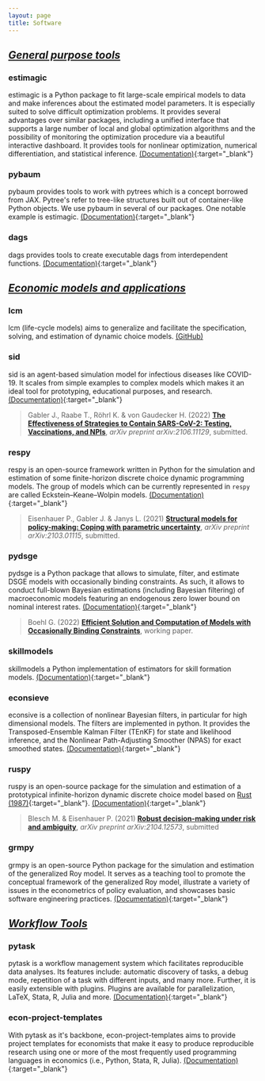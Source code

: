 ```yaml
---
layout: page
title: Software
---
```


## <ins>*General purpose tools*<ins>

### estimagic
estimagic is a Python package to fit large-scale empirical models to data and make
inferences about the estimated model parameters. It is especially suited to solve
difficult optimization problems. It provides several advantages over similar packages,
including a unified interface that supports a large number of local and global
optimization algorithms and the possibility of monitoring the optimization procedure via
a beautiful interactive dashboard. It provides tools for nonlinear optimization,
numerical differentiation, and statistical inference.
[(Documentation)](https://estimagic.readthedocs.io){:target="_blank"}

### pybaum
pybaum provides tools to work with pytrees which is a concept borrowed from JAX.
Pytree's refer to tree-like structures built out of container-like Python objects. We
use pybaum in several of our packages. One notable example is estimagic.
[(Documentation)](https://pybaum.readthedocs.io){:target="_blank"}

### dags
dags provides tools to create executable dags from interdependent functions.
[(Documentation)](https://dags.readthedocs.io){:target="_blank"}

## <ins>*Economic models and applications*</ins>

### lcm
lcm (life-cycle models) aims to generalize and facilitate the specification, solving,
and estimation of dynamic choice models.
[(GitHub)](https://github.com/opensourceeconomics/lcm)

### sid
sid is an agent-based simulation model for infectious diseases like COVID-19. It scales
from simple examples to complex models which makes it an ideal tool for prototyping,
educational purposes, and research.
[(Documentation)](https://sid-dev.readthedocs.io/en/latest/){:target="_blank"}
> Gabler J., Raabe T., Röhrl K. & von Gaudecker H. (2022) [**The Effectiveness of Strategies to Contain SARS-CoV-2: Testing, Vaccinations, and NPIs**](https://arxiv.org/abs/2106.11129),  *arXiv preprint arXiv:2106.11129*, submitted.

### respy
respy is an open-source framework written in Python for the simulation and
estimation of some finite-horizon discrete choice dynamic programming models. The group
of models which can be currently represented in `respy` are called Eckstein–Keane–Wolpin
models. [(Documentation)](https://respy.readthedocs.io){:target="_blank"}
> Eisenhauer P., Gabler J. & Janys L. (2021) [**Structural models for policy-making: Coping with parametric uncertainty**](https://arxiv.org/abs/2103.01115), *arXiv preprint 	arXiv:2103.01115*, submitted.

### pydsge
pydsge is a Python package that allows to simulate, filter, and estimate DSGE models
with occasionally binding constraints. As such, it allows to conduct full-blown Bayesian
estimations (including Bayesian filtering) of macroeconomic models featuring an
endogenous zero lower bound on nominal interest rates.
[(Documentation)](https://pydsge.readthedocs.io){:target="_blank"}
> Boehl G. (2022) [**Efficient Solution and Computation of Models with Occasionally Binding Constraints**](https://gregorboehl.com/live/obc_boehl.pdf), working paper.

### skillmodels
skillmodels a Python implementation of estimators for skill formation models. 
[(Documentation)](https://skillmodels.readthedocs.io){:target="_blank"}

### econsieve
econsive is a collection of nonlinear Bayesian filters, in particular for high
dimensional models. The filters are implemented in python. It provides the
Transposed-Ensemble Kalman Filter (TEnKF) for state and likelihood inference, and the
Nonlinear Path-Adjusting Smoother (NPAS) for exact smoothed states.
[(Documentation)](https://econsieve.readthedocs.io){:target="_blank"}

### ruspy
ruspy is an open-source package for the simulation and estimation of a prototypical
infinite-horizon dynamic discrete choice model based on [Rust
(1987)](https://doi.org/10.2307/1911259){:target="_blank"}.
[(Documentation)](https://ruspy.readthedocs.io){:target="_blank"}
> Blesch M. & Eisenhauer P. (2021) [**Robust decision-making under risk and ambiguity**](https://arxiv.org/abs/2104.12573), *arXiv preprint arXiv:2104.12573*, submitted 

### grmpy
grmpy is an open-source Python package for the simulation and estimation of the
generalized Roy model. It serves as a teaching tool to promote the conceptual framework
of the generalized Roy model, illustrate a variety of issues in the econometrics of
policy evaluation, and showcases basic software engineering practices.
[(Documentation)](https://grmpy.readthedocs.io){:target="_blank"}

## <ins>*Workflow Tools*</ins>

### pytask
pytask is a workflow management system which facilitates reproducible data analyses. Its
features include: automatic discovery of tasks, a debug mode, repetition of a task with
different inputs, and many more.  Further, it is easily extensible with plugins. Plugins
are available for parallelization, LaTeX, Stata, R, Julia and more.
[(Documentation)](https://pytask-dev.readthedocs.io/en/stable/){:target="_blank"}

### econ-project-templates
With pytask as it's backbone, econ-project-templates aims to provide project templates
for economists that make it easy to produce reproducible research using one or more of
the most frequently used programming languages in economics (i.e., Python, Stata, R,
Julia).
[(Documentation)](https://econ-project-templates.readthedocs.io){:target="_blank"}

